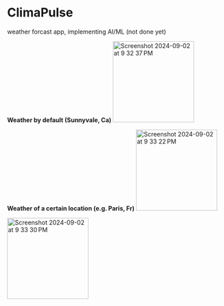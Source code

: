 # ClimaPulse
weather forcast app, implementing AI/ML (not done yet)

**Weather by default (Sunnyvale, Ca)**
<img width="189" alt="Screenshot 2024-09-02 at 9 32 37 PM" src="https://github.com/user-attachments/assets/737b41f0-d7aa-47c8-ab55-8e8e53b462f7">

**Weather of a certain location (e.g. Paris, Fr)**
<img width="189" alt="Screenshot 2024-09-02 at 9 33 22 PM" src="https://github.com/user-attachments/assets/ed0ef352-5731-45f0-b57d-463e5159a2ac">

<img width="189" alt="Screenshot 2024-09-02 at 9 33 30 PM" src="https://github.com/user-attachments/assets/5adf60fc-84a5-4249-ba14-00a424fa1b5f">

